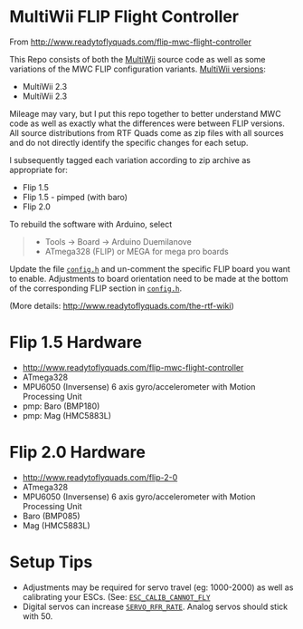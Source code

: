 #  MultiWii FLIP Flight Controller

From http://www.readytoflyquads.com/flip-mwc-flight-controller

This Repo consists of both the [MultiWii](http://www.multiwii.com/) source code as well as some variations of the MWC FLIP configuration variants.
[MultiWii versions](https://code.google.com/archive/p/multiwii/):
* MultiWii 2.3
* MultiWii 2.3

Mileage may vary, but I put this repo together to better understand MWC code as well as exactly what the differences were between FLIP versions.
All source distributions from RTF Quads come as zip files with all sources and do not directly identify the specific changes for each setup.

I subsequently tagged each variation according to zip archive as appropriate for:
* Flip 1.5
* Flip 1.5 - pimped (with baro)
* Flip 2.0

To rebuild the software with Arduino, select

> * Tools -> Board -> Arduino Duemilanove
> * ATmega328 (FLIP) or MEGA for mega pro boards

Update the file [`config.h`](https://github.com/bodhidogma/MultiWii_Flip/blob/169a46e3a647678e5722ae4b68b3509336aea0a2/config.h#L162-164) and un-comment the specific FLIP board you want to enable.
Adjustments to board orientation need to be made at the bottom of the corresponding FLIP section in [`config.h`](https://github.com/bodhidogma/MultiWii_Flip/blob/169a46e3a647678e5722ae4b68b3509336aea0a2/config.h#L1204-1229).
 
 (More details: http://www.readytoflyquads.com/the-rtf-wiki)

# Flip 1.5 Hardware
* http://www.readytoflyquads.com/flip-mwc-flight-controller
* ATmega328
* MPU6050 (Inversense) 6 axis gyro/accelerometer with Motion Processing Unit  
* pmp: Baro (BMP180)
* pmp: Mag (HMC5883L)

# Flip 2.0 Hardware
* http://www.readytoflyquads.com/flip-2-0
* ATmega328
* MPU6050 (Inversense) 6 axis gyro/accelerometer with Motion Processing Unit  
* Baro (BMP085)
* Mag (HMC5883L)

# Setup Tips
* Adjustments may be required for servo travel (eg: 1000-2000) as well as calibrating your ESCs. (See: [`ESC_CALIB_CANNOT_FLY`](https://github.com/bodhidogma/MultiWii_Flip/blob/169a46e3a647678e5722ae4b68b3509336aea0a2/config.h#L1149)
* Digital servos can increase [`SERVO_RFR_RATE`](https://github.com/bodhidogma/MultiWii_Flip/blob/169a46e3a647678e5722ae4b68b3509336aea0a2/config.h#L1064).  Analog servos should stick with 50.
